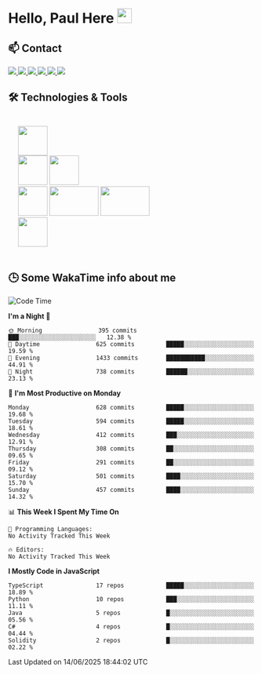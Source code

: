 # Hello, Paul Here <img src="https://raw.githubusercontent.com/MartinHeinz/MartinHeinz/master/wave.gif" width="30px">

<!--
Here are some ideas to get you started:

- 🔭 I’m currently working on ...
- 🌱 I’m currently learning ...
- 👯 I’m looking to collaborate on ...
- 🤔 I’m looking for help with ...
- 💬 Ask me about ...
- 📫 How to reach me: ...
- 😄 Pronouns: ...
- ⚡ Fun fact: ...
-->


## 📫 Contact

<p>
 <a href="https://RaveHunter05.github.io">
  <img src="https://img.shields.io/badge/ravehunter05-%23206A5D.svg?&style=for-the-badge&logo=jquery&logoColor=white" />
 </a>

 <a href="https://www.linkedin.com/in/paul-sotelo-rocha-68733687/">
  <img src="https://img.shields.io/badge/connect-%230077B5.svg?&style=for-the-badge&logo=linkedin&logoColor=white" />
 </a>

 <a href="https://join.skype.com/invite/viy3VgZfhRKv">
  <img src="https://img.shields.io/badge/chat-%2300AFF0.svg?&style=for-the-badge&logo=skype&logoColor=white" />
 </a>

 <a href="mailto:paulsotelo97@gmail.com">
  <img src="https://img.shields.io/badge/email-%23C14438.svg?&style=for-the-badge&logo=Gmail&logoColor=white" />
 </a>

 <a href="https://wa.me/50577312543">
  <img src="https://img.shields.io/badge/Whatsapp-%2300BFA5.svg?&style=for-the-badge&logo=Whatsapp&logoColor=white" />
 </a>
  
   <a href="https://telegram.me/RaveHunter05">
  <img src="https://img.shields.io/badge/Telegram-%23206A5D.svg?&style=for-the-badge&logo=Telegram&logoColor=white" />
 </a>
</p>

## 🛠️ Technologies & Tools

<div style="display: flex; flex-direction: column; padding: 20px;">
 
<div> <img src="https://cdn.pixabay.com/photo/2020/02/22/16/29/penguin-4871045_640.png" width="60" height="60"/> </div>
<div>
<img src="https://static-00.iconduck.com/assets.00/react-icon-2048x2048-o8k3ymqa.png" width="60" height="60"/>
<img src="https://www.drupal.org/files/project-images/nextjs-icon-dark-background.png" width="60" height="60" />
</div>
<div>
 <img src="https://upload.wikimedia.org/wikipedia/commons/thumb/c/c3/Python-logo-notext.svg/1200px-Python-logo-notext.svg.png" width="60" height="60" />
 <img src="https://www.ibm.com/content/dam/adobe-cms/instana/media_logo/dotnetCore.component.complex-narrative-xl.ts=1691583540732.png/content/adobe-cms/mx/es/products/instana/supported-technologies/dotnet-core-monitoring/_jcr_content/root/table_of_contents/body/content_section_styled/content-section-body/complex_narrative/logoimage" width="100" height="60" />
  <img src="https://cdn.bap-software.net/2024/08/26213247/spring.jpg" width="100" height="60" />
</div>

<div>
<img src="https://s2.coinmarketcap.com/static/img/coins/200x200/1027.png" width="60" height="60" />
</div>
</div>

## 🕒 Some WakaTime info about me

<!--START_SECTION:waka-->
![Code Time](http://img.shields.io/badge/Code%20Time-939%20hrs%2032%20mins-blue)

**I'm a Night 🦉** 

```text
🌞 Morning                395 commits         ███░░░░░░░░░░░░░░░░░░░░░░   12.38 % 
🌆 Daytime                625 commits         █████░░░░░░░░░░░░░░░░░░░░   19.59 % 
🌃 Evening                1433 commits        ███████████░░░░░░░░░░░░░░   44.91 % 
🌙 Night                  738 commits         ██████░░░░░░░░░░░░░░░░░░░   23.13 % 
```
📅 **I'm Most Productive on Monday** 

```text
Monday                   628 commits         █████░░░░░░░░░░░░░░░░░░░░   19.68 % 
Tuesday                  594 commits         █████░░░░░░░░░░░░░░░░░░░░   18.61 % 
Wednesday                412 commits         ███░░░░░░░░░░░░░░░░░░░░░░   12.91 % 
Thursday                 308 commits         ██░░░░░░░░░░░░░░░░░░░░░░░   09.65 % 
Friday                   291 commits         ██░░░░░░░░░░░░░░░░░░░░░░░   09.12 % 
Saturday                 501 commits         ████░░░░░░░░░░░░░░░░░░░░░   15.70 % 
Sunday                   457 commits         ████░░░░░░░░░░░░░░░░░░░░░   14.32 % 
```


📊 **This Week I Spent My Time On** 

```text
💬 Programming Languages: 
No Activity Tracked This Week

🔥 Editors: 
No Activity Tracked This Week
```

**I Mostly Code in JavaScript** 

```text
TypeScript               17 repos            █████░░░░░░░░░░░░░░░░░░░░   18.89 % 
Python                   10 repos            ███░░░░░░░░░░░░░░░░░░░░░░   11.11 % 
Java                     5 repos             █░░░░░░░░░░░░░░░░░░░░░░░░   05.56 % 
C#                       4 repos             █░░░░░░░░░░░░░░░░░░░░░░░░   04.44 % 
Solidity                 2 repos             █░░░░░░░░░░░░░░░░░░░░░░░░   02.22 % 
```




 Last Updated on 14/06/2025 18:44:02 UTC
<!--END_SECTION:waka-->
